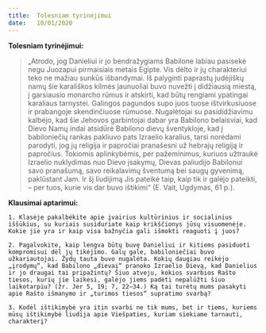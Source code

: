 ```yaml
---
title:  Tolesniam tyrinėjimui
date:   10/01/2020
---
```


**Tolesniam tyrinėjimui:**

> <p></p>
> „Atrodo, jog Danieliui ir jo bendražygiams Babilone labiau pasisekė negu Juozapui pirmaisiais metais Egipte. Vis dėlto ir jų charakteriui teko ne mažiau sunkūs išbandymai. Iš palyginti paprastų judėjiškų namų šie karališkos kilmės jaunuoliai buvo nuvežti į didžiausią miestą, į garsiausio monarcho rūmus ir atskirti, kad būtų rengiami ypatingai karaliaus tarnystei. Galingos pagundos supo juos tuose ištvirkusiuose ir prabangoje skendinčiuose rūmuose. Nugalėtojai su pasididžiavimu kalbėjo, kad šie Jehovos garbintojai dabar yra Babilono belaisviai, kad Dievo Namų indai atsidūrė Babilono dievų šventykloje, kad į babiloniečių rankas pakliuvo pats Izraelio karalius, tarsi norėdami parodyti, jog jų religija ir papročiai pranašesni už hebrajų religiją ir papročius. Tokiomis aplinkybėmis, per pažeminimus, kuriuos užtraukė Izraelio nuklydimas nuo Dievo įsakymų, Dievas paliudijo Babilonui savo pranašumą, savo reikalavimų šventumą bei saugų gyvenimą, paklūstant Jam. Ir šį liudijimą Jis pateikė taip, kaip tik ir galėjo pateikti, – per tuos, kurie vis dar buvo ištikimi“ (E. Vait, Ugdymas, 61 p.).

**Klausimai aptarimui:**

`1. Klasėje pakalbėkite apie įvairius kultūrinius ir socialinius iššūkius, su kuriais susiduriate kaip krikščionys jūsų visuomenėje. Kokie jie yra ir kaip visa bažnyčia gali išmokti reaguoti į juos?`

`2. Pagalvokite, kaip lengva būtų buvę Danieliui ir kitiems pasiduoti kompromisui dėl jų tikėjimo. Galų gale, babiloniečiai buvo užkariautojai. Žydų tauta buvo nugalėta. Kokių daugiau reikėjo „įrodymų“, kad Babilono „dievai“ pranoko Izraelio Dievą, kad Danielius ir jo draugai tai pripažintų? Šiuo atveju, kokios svarbios Rašto tiesos, kurių jie laikėsi, galėjo jiems padėti nepalūžti šiuo laikotarpiu? (žr. Jer 5, 19; 7, 22–34.) Ką tai turėtų mums pasakyti apie Rašto išmanymo ir „turimos tiesos“ supratimo svarbą?`

`3. Kodėl ištikimybė yra itin svarbi ne tik mums, bet ir tiems, kuriems mūsų ištikimybė liudija apie Viešpaties, kuriam siekiame tarnauti, charakterį?`

